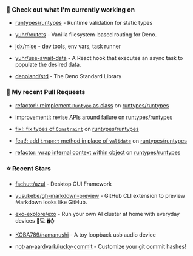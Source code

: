 ### 👷 Check out what I'm currently working on



- [runtypes/runtypes](https://github.com/runtypes/runtypes) - Runtime validation for static types

- [yuhr/routets](https://github.com/yuhr/routets) - Vanilla filesystem-based routing for Deno.

- [jdx/mise](https://github.com/jdx/mise) - dev tools, env vars, task runner

- [yuhr/use-await-data](https://github.com/yuhr/use-await-data) - A React hook that executes an async task to populate the desired data.

- [denoland/std](https://github.com/denoland/std) - The Deno Standard Library

### 🔨 My recent Pull Requests



- [refactor!: reimplement `Runtype` as class](https://github.com/runtypes/runtypes/pull/426) on [runtypes/runtypes](https://github.com/runtypes/runtypes)

- [improvement!: revise APIs around failure](https://github.com/runtypes/runtypes/pull/425) on [runtypes/runtypes](https://github.com/runtypes/runtypes)

- [fix!: fix types of `Constraint`](https://github.com/runtypes/runtypes/pull/424) on [runtypes/runtypes](https://github.com/runtypes/runtypes)

- [feat!: add `inspect` method in place of `validate`](https://github.com/runtypes/runtypes/pull/423) on [runtypes/runtypes](https://github.com/runtypes/runtypes)

- [refactor: wrap internal context within object](https://github.com/runtypes/runtypes/pull/422) on [runtypes/runtypes](https://github.com/runtypes/runtypes)

### ⭐ Recent Stars



- [fschutt/azul](https://github.com/fschutt/azul) - Desktop GUI Framework

- [yusukebe/gh-markdown-preview](https://github.com/yusukebe/gh-markdown-preview) - GitHub CLI extension to preview Markdown looks like GitHub.

- [exo-explore/exo](https://github.com/exo-explore/exo) - Run your own AI cluster at home with everyday devices 📱💻 🖥️⌚

- [KOBA789/namanushi](https://github.com/KOBA789/namanushi) - A toy loopback usb audio device

- [not-an-aardvark/lucky-commit](https://github.com/not-an-aardvark/lucky-commit) - Customize your git commit hashes!